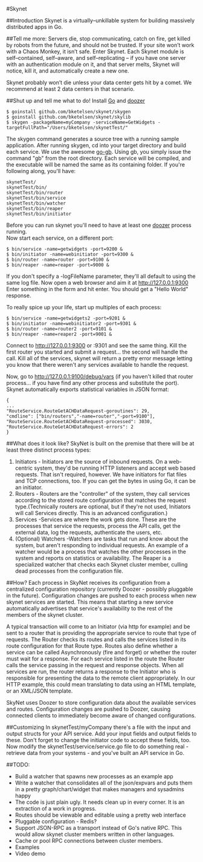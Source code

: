 #Skynet

##Introduction
Skynet is a virtually–unkillable system for building massively distributed apps in Go.

##Tell me more:
Servers die, stop communicating, catch on fire, get killed by robots from the future, and should not be trusted. If your site won’t work with a Chaos Monkey, it isn’t safe. Enter Skynet. Each Skynet module is self–contained, self–aware, and self–replicating – if you have one server with an authentication module on it, and that server melts, Skynet will notice, kill it, and automatically create a new one.

Skynet probably won’t die unless your data center gets hit by a comet.  We recommend at least 2 data centers in that scenario.

##Shut up and tell me what to do!
Install [Go](http://golang.org) and [doozer](https://github.com/ha/doozerd)

	$ goinstall github.com/bketelsen/skynet/skygen
	$ goinstall github.com/bketelsen/skynet/skylib
	$ skygen -packageName=myCompany -serviceName=GetWidgets -targetFullPath="/Users/bketelsen/skynetTest/"

The skygen command generates a source tree with a running sample application.  After running skygen, cd into your target directory and build each service.  We use the awesome [go-gb](https://github.com/skelterjohn/go-gb).  Using gb, you simply issue the command "gb" from the root directory.  Each service will be compiled, and the executable will be named the same as its containing folder.  If you're following along, you'll have:

	skynetTest/
	skynetTest/bin/
	skynetTest/bin/router
	skynetTest/bin/service
	skynetTest/bin/watcher
	skynetTest/bin/reaper
	skynetTest/bin/initiator
			
Before you can run skynet you'll need to have at least one [doozer](https://github.com/ha/doozerd) process running.  
Now start each service, on a different port:

	$ bin/service -name=getwidgets -port=9200 &
	$ bin/initiator -name=webinitiator -port=9300 &
	$ bin/router -name=router -port=9100 &
 	$ bin/reaper -name=reaper -port=9000 &

If you don't specify a -logFileName parameter, they'll all default to using the same log file.  Now open a web browser and aim it at http://127.0.0.1:9300 
Enter something in the form and hit enter.  You should get a "Hello World" response.  

To really spice up your life, start up multiples of each process:

	$ bin/service -name=getwidgets2 -port=9201 &
	$ bin/initiator -name=webinitiator2 -port=9301 &
	$ bin/router -name=router2 -port=9101 &
	$ bin/reaper -name=reaper2 -port=9001 &
	
Connect to http://127.0.0.1:9300 or :9301 and see the same thing.  Kill the first router you started and submit a request... the second will handle the call.  Kill all of the services, skynet will return a pretty error message letting you know that there weren't any services available to handle the request.  

Now, go to http://127.0.0.1:9100/debug/vars (if you haven't killed that router process... if you have find any other process and substitute the port).  Skynet automatically exports statistical variables in JSON format:

	{
	...
	"RouteService.RouteGetACHDataRequest-goroutines": 29,
	"cmdline": ["bin/routers","-name=router","-port=9100"],
	"RouteService.RouteGetACHDataRequest-processed": 3030,
	"RouteService.RouteGetACHDataRequest-errors": 2
	}
	
##What does it look like?
SkyNet is built on the premise that there will be at least three distinct process types:

1. Initiators - Initiators are the source of inbound requests.  On a web-centric system, they'd be running HTTP listeners and accept web based requests.  That isn't required, however.  We have initiators for flat files and TCP connections, too.  If you can get the bytes in using Go, it can be an initiator.
1. Routers - 	Routers are the "controller" of the system, they call services according to the stored route configuration that matches the request type.(Technically routers are optional, but if they're not used, Initiators will call Services directly.  This is an advanced configuration.)
1. Services -Services are where the work gets done.  These are the processes that service the requests, process the API calls, get the external data, log the requests, authenticate the users, etc.
1. (Optional) Watchers -Watchers are tasks that run and know about the system, but aren't responding to individual requests.  An example of a watcher would be a process that watches the other processes in the system and reports on statistics or availability.  The Reaper is a specialized watcher that checks each Skynet cluster member, culling dead processes from the configuration file.

##How?
Each process in SkyNet receives its configuration from a centralized configuration repository (currently Doozer - possibly pluggable in the future).  Configuration changes are pushed to each process when new skynet services are started.  This means that starting a new service automatically
advertises that service's availability to the rest of the members of the skynet cluster.

A typical transaction will come to an Initiator (via http for example) and be sent to a router that is providing the appropriate service to route that type of requests.  The Router checks its routes and calls the services listed in its route configuration for that Route type.  Routes also define whether a service can be called Asynchronously (fire and forget) or whether the router must wait for a response.  For each service listed in the route the Router calls the service passing in the request and response objects.  When all services are run, the router returns a response to the Initiator who is responsible for presenting the data to the remote client appropriately.  In our HTTP example, this could mean translating to data using an HTML template, or an XML/JSON template.

SkyNet uses Doozer to store configuration data about the available services and routes.  Configuration changes are pushed to Doozer, causing connected clients to immediately become aware of changed configurations.  

##Customizing
In skynetTest/myCompany there's a file with the input and output structs for your API service.  Add your input fields and output fields to these.  Don't forget to change the initiator code to accept these fields, too.  Now modify the skynetTest/service/service.go file to do something real - retrieve data from your systems - and you've built an API service in Go.

##TODO:
* Build a watcher that spawns new processes as an example app
* Write a watcher that consolidates all of the json/expvars and puts them in a pretty graph/chart/widget that makes managers and sysadmins happy
* The code is just plain ugly.  It needs clean up in every corner.  It is an extraction of a work in progress.
* Routes should be viewable and editable using a pretty web interface
* Pluggable configuration - Redis?
* Support JSON-RPC as a transport instead of Go's native RPC.  This would allow skynet cluster members written in other languages.
* Cache or pool RPC connections between cluster members.
* Examples
* Video demo